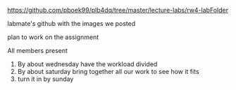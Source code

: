 https://github.com/pboek99/plb4dq/tree/master/lecture-labs/rw4-labFolder

labmate's github with the images we posted



plan to work on the assignment

All members present

1. By about wednesday have the workload divided
2. By about saturday bring together all our work to see how it fits
3. turn it in by sunday

